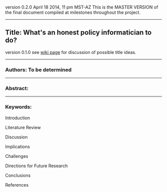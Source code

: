 version 0.2.0
April 18 2014, 11 pm MST-AZ
This is the MASTER VERSION of the final document compiled at milestones throughout the project. 

___
## Title: What's an honest policy informatician to do?
version 0.1.0
see [wiki page](https://github.com/ASU-CPI/honest-pi/wiki/Article-Title) for discussion of possible title ideas.

___
### Authors: To be determined

___
### Abstract: 

___
### Keywords: 

Introduction

Literature Review

Discussion

Implications

Challenges

Directions for Future Research

Conclusions

References


